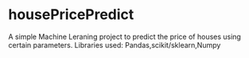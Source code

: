 # housePricePredict
A simple Machine Leraning project to predict the price of houses using certain parameters.
Libraries used: Pandas,scikit/sklearn,Numpy
